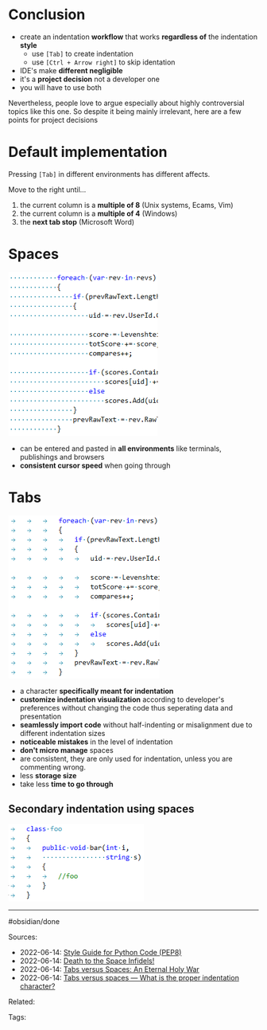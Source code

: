 # Conclusion

- create an indentation **workflow** that works **regardless of** the indentation **style**
    - use `[Tab]` to create indentation
    - use `[Ctrl + Arrow right]` to skip identation
- IDE's make **different negligible** 
- it's a **project decision** not a developer one
- you will have to use both

Nevertheless, people love to argue especially about highly controversial topics like this one. So despite it being mainly irrelevant, here are a few points for project decisions

# Default implementation

Pressing `[Tab]` in different environments has different affects.

Move to the right until...

1. the current column is a **multiple of 8** (Unix systems, Ecams, Vim)
3. the current column is a **multiple of 4** (Windows)
4. the **next tab stop** (Microsoft Word)

# Spaces

![](../attachments/Pasted%20image%2020221230123246.png)

- can be entered and pasted in **all environments** like terminals, publishings and browsers
- **consistent cursor speed** when going through

# Tabs

![](../attachments/Pasted%20image%2020221230123232.png)

- a character **specifically meant for indentation**
- **customize indentation visualization** according to developer's preferences without changing the code thus seperating data and presentation
- **seamlessly import code** without half-indenting or misalignment due to different indentation sizes
- **noticeable mistakes** in the level of indentation
- **don't micro manage** spaces
- are consistent, they are only used for indentation, unless you are commenting wrong.
- less **storage size**
- take less **time to go through**

## Secondary indentation using spaces

![](../attachments/Pasted%20image%2020221230124043.png)


---
#obsidian/done 

Sources:
- 2022-06-14: [Style Guide for Python Code (PEP8)](https://peps.python.org/pep-0008/#indentation)
- 2022-06-14: [Death to the Space Infidels!](https://blog.codinghorror.com/death-to-the-space-infidels/)
- 2022-06-14: [Tabs versus Spaces: An Eternal Holy War](https://www.jwz.org/doc/tabs-vs-spaces.html)
- 2022-06-14: [Tabs versus spaces — What is the proper indentation character?](https://softwareengineering.stackexchange.com/questions/57/tabs-versus-spaces-what-is-the-proper-indentation-character-for-everything-in-e)

Related:

Tags:
